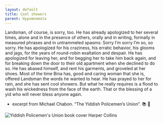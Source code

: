 ```yaml
---
layout: default
title: Cool showers
parent: Hypomnemata
---
```

Landsman, of course, is sorry, too. He has already apologized to her several times, alone and in the presence of others, orally and in writing, formally in measured phrases and in untrammeled spasms: Sorry I’m sorry I’m so, so sorry. He has apologized for his craziness, his erratic behavior, his glooms and jags, for the years of round-robin exaltation and despair. He has apologized for leaving her, and for begging her to take him back again, and for breaking down the door to their old apartment when she declined to do so. He has abased himself, and rent his garments, and groveled at her shoes. Most of the time Bina has, good and caring woman that she is, offered Landsman the words he wanted to hear. He has prayed to her for rain, and she has sent cool showers. But what he really requires is a flood to wash his wickedness from the face of the earth. That or the blessing of a yid who will never bless anyone again.


- excerpt from Michael Chabon. “The Yiddish Policemen’s Union”. 📚 💬

![Yiddish Policemen's Union book cover Harper Collins]( https://7robots.micro.blog/uploads/2024/91dbc3fe5b.jpg "Yiddish Policemen's Union book cover Harper Collins")


